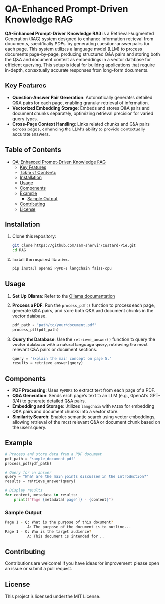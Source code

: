 # QA-Enhanced Prompt-Driven Knowledge RAG

**QA-Enhanced Prompt-Driven Knowledge RAG** is a Retrieval-Augmented Generation (RAG) system designed to enhance information retrieval from documents, specifically PDFs, by generating question-answer pairs for each page. This system utilizes a language model (LLM) to process documents page-by-page, producing structured Q&A pairs and storing both the Q&A and document content as embeddings in a vector database for efficient querying. This setup is ideal for building applications that require in-depth, contextually accurate responses from long-form documents.

## Key Features

- **Question-Answer Pair Generation**: Automatically generates detailed Q&A pairs for each page, enabling granular retrieval of information.
- **Vectorized Embedding Storage**: Embeds and stores Q&A pairs and document chunks separately, optimizing retrieval precision for varied query types.
- **Cross-Page Context Handling**: Links related chunks and Q&A pairs across pages, enhancing the LLM’s ability to provide contextually accurate answers.

## Table of Contents

- [QA-Enhanced Prompt-Driven Knowledge RAG](#qa-enhanced-prompt-driven-knowledge-rag)
  - [Key Features](#key-features)
  - [Table of Contents](#table-of-contents)
  - [Installation](#installation)
  - [Usage](#usage)
  - [Components](#components)
  - [Example](#example)
    - [Sample Output](#sample-output)
  - [Contributing](#contributing)
  - [License](#license)

## Installation

1. Clone this repository:

   ```bash
   git clone https://github.com/sam-shervin/Custard-Pie.git
   cd RAG
   ```

2. Install the required libraries:

   ```bash
   pip install openai PyPDF2 langchain faiss-cpu
   ```

## Usage

1. **Set Up Ollama**:
   Refer to the [Ollama documentation](https://ollama.com/)

2. **Process a PDF**: Run the `process_pdf()` function to process each page, generate Q&A pairs, and store both Q&A and document chunks in the vector database.

   ```python
   pdf_path = "path/to/your/document.pdf"
   process_pdf(pdf_path)
   ```

3. **Query the Database**: Use the `retrieve_answer()` function to query the vector database with a natural language query, retrieving the most relevant Q&A pairs or document sections.

   ```python
   query = "Explain the main concept on page 5."
   results = retrieve_answer(query)
   ```

## Components

- **PDF Processing**: Uses `PyPDF2` to extract text from each page of a PDF.
- **Q&A Generation**: Sends each page’s text to an LLM (e.g., OpenAI’s GPT-3/4) to generate detailed Q&A pairs.
- **Embedding and Storage**: Utilizes `langchain` with `FAISS` for embedding Q&A pairs and document chunks into a vector store.
- **Similarity Search**: Enables semantic search using vector embeddings, allowing retrieval of the most relevant Q&A or document chunk based on the user’s query.

## Example

```python
# Process and store data from a PDF document
pdf_path = "sample_document.pdf"
process_pdf(pdf_path)

# Query for an answer
query = "What are the main points discussed in the introduction?"
results = retrieve_answer(query)

# Display results
for content, metadata in results:
    print(f"Page {metadata['page']} - {content}")
```

### Sample Output

```bash
Page 1 - Q: What is the purpose of this document?
          A: The purpose of the document is to outline...
Page 1 - Q: Who is the target audience?
          A: This document is intended for...
```

## Contributing

Contributions are welcome! If you have ideas for improvement, please open an issue or submit a pull request.

## License

This project is licensed under the MIT License.
